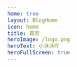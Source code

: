 ```yaml
---
home: true
layout: BlogHome
icon: home
title: 首页
heroImage: /logo.png
heroText: 小沐沐吖
heroFullScreen: true
---
```

